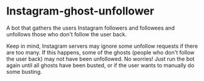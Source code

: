 # Instagram-ghost-unfollower
A bot that gathers the users Instagram followers and followees and unfollows those who don't follow the user back.

Keep in mind, Instagram servers may ignore some unfollow requests if there are too many. If this happens, some of the ghosts (people who don't follow the user back) may not have been unfollowed. No worries! Just run the bot again until all ghosts have been busted, or if the user wants to manually do some busting.
